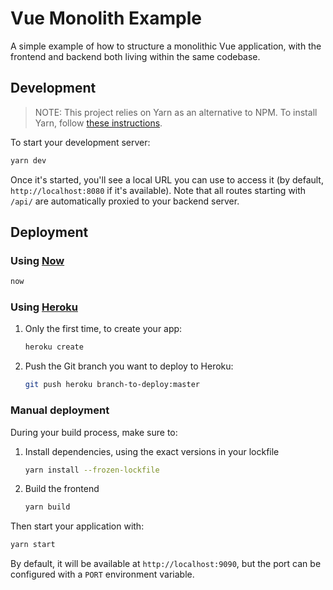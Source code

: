 # Vue Monolith Example

A simple example of how to structure a monolithic Vue application, with the frontend and backend both living within the same codebase.

## Development

> NOTE: This project relies on Yarn as an alternative to NPM. To install Yarn, follow [these instructions](https://yarnpkg.com/lang/en/docs/install).

To start your development server:

```bash
yarn dev
```

Once it's started, you'll see a local URL you can use to access it (by default, `http://localhost:8080` if it's available). Note that all routes starting with `/api/` are automatically proxied to your backend server.

## Deployment

### Using [Now](https://zeit.co/now)

```bash
now
```

### Using [Heroku](https://www.heroku.com/)

1.  Only the first time, to create your app:

    ```bash
    heroku create
    ```

1.  Push the Git branch you want to deploy to Heroku:

    ```bash
    git push heroku branch-to-deploy:master
    ```

### Manual deployment

During your build process, make sure to:

1.  Install dependencies, using the exact versions in your lockfile

    ```bash
    yarn install --frozen-lockfile
    ```

2.  Build the frontend

    ```bash
    yarn build
    ```

Then start your application with:

```bash
yarn start
```

By default, it will be available at `http://localhost:9090`, but the port can be configured with a `PORT` environment variable.
